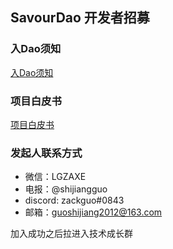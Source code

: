 ## SavourDao 开发者招募


### 入Dao须知

[入Dao须知](https://savourdao.notion.site/SavourDao-Kickoff-fad20314602d46dfab65f1f3ebf09203)


### 项目白皮书

[项目白皮书](https://savourdao.notion.site/SavourDao-3b6e4cb18d324fa39d236a26c64461a8)


### 发起人联系方式

-  微信：LGZAXE
-  电报：@shijiangguo
-  discord: zackguo#0843
-  邮箱：guoshijiang2012@163.com

加入成功之后拉进入技术成长群
